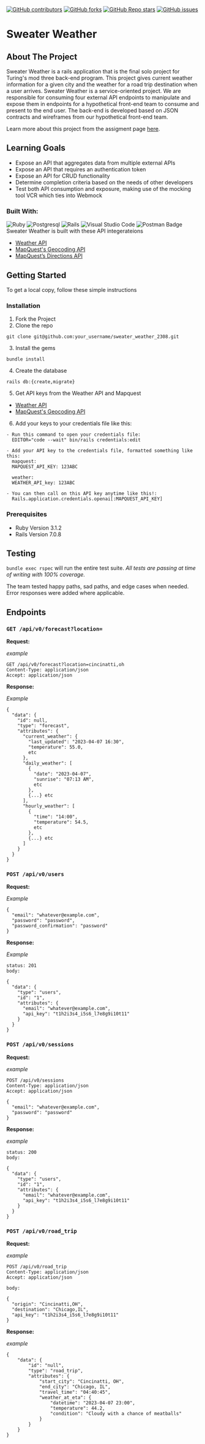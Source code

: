 [![GitHub contributors](https://img.shields.io/github/contributors/bserge13/sweater_weather_2308)](https://github.com/bserge13/sweater_weather_2308/graphs/contributors)
[![GitHub forks](https://img.shields.io/github/forks/bserge13/sweater_weather_2308)](https://github.com/bserge13/sweater_weather_2308/forks)
[![GitHub Repo stars](https://img.shields.io/github/stars/bserge13/sweater_weather_2308)](https://github.com/bserge13/sweater_weather_2308/stargazers)
[![GitHub issues](https://img.shields.io/github/issues/bserge13/sweater_weather_2308)](https://github.com/bserge13/sweater_weather_2308/issues)


# Sweater Weather

## About The Project
Sweater Weather is a rails application that is the final solo project for Turing's mod three back-end program. This project gives current weather information for a given city and the weather for a road trip destination when a user arrives. Sweater Weather is a service-oriented project. We are responsible for consuming four external API endpoints to manipulate and expose them in endpoints for a hypothetical front-end team to consume and present to the end user. The back-end is developed based on JSON contracts and wireframes from our hypothetical front-end team. 

Learn more about this project from the assigment page [here](https://backend.turing.edu/module3/projects/sweater_weather/).

## Learning Goals
- Expose an API that aggregates data from multiple external APIs
- Expose an API that requires an authentication token
- Expose an API for CRUD functionality
- Determine completion criteria based on the needs of other developers
- Test both API consumption and exposure, making use of the mocking tool VCR which ties into Webmock

### Built With:
![Ruby](https://img.shields.io/badge/ruby-%23CC342D.svg?style=for-the-badge&logo=ruby&logoColor=white)
![Postgresql](https://img.shields.io/badge/PostgreSQL-316192?style=for-the-badge&logo=postgresql&logoColor=white)
![Rails](https://img.shields.io/badge/rails-%23CC0000.svg?style=for-the-badge&logo=ruby-on-rails&logoColor=white)
![Visual Studio Code](https://img.shields.io/badge/Visual%20Studio%20Code-0078d7.svg?style=for-the-badge&logo=visual-studio-code&logoColor=white)
![Postman Badge](https://img.shields.io/badge/Postman-FF6C37?logo=postman&logoColor=fff&style=for-the-badge)
Sweater Weather is built with these API integerateions
- [Weather API](https://www.weatherapi.com/)
- [MapQuest's Geocoding API](https://developer.mapquest.com/documentation/geocoding-api/)
- [MapQuest’s Directions API](https://developer.mapquest.com/documentation/directions-api/)

## <b>Getting Started</b>

To get a local copy, follow these simple instructions

### <b>Installation</b>

1. Fork the Project
2. Clone the repo 
``` 
git clone git@github.com:your_username/sweater_weather_2308.git 
```
3. Install the gems
```
bundle install
```
4. Create the database
```
rails db:{create,migrate}
```
5. Get API keys from the Weather API and Mapquest<br>
- [Weather API](https://www.weatherapi.com/)
- [MapQuest's Geocoding API](https://developer.mapquest.com/)
6. Add your keys to your credentials file like this:
```
- Run this command to open your credentials file:
  EDITOR="code --wait" bin/rails credentials:edit
  
- Add your API key to the credentials file, formatted something like this:
  mapquest:
  MAPQUEST_API_KEY: 123ABC

  weather:
  WEATHER_API_key: 123ABC
  
- You can then call on this API key anytime like this!:
  Rails.application.credentials.openai[:MAPQUEST_API_KEY]
```

### Prerequisites
- Ruby Version 3.1.2
- Rails Version 7.0.8

## Testing
 
`bundle exec rspec` will run the entire test suite. *All tests are passing at time of writing with 100% coverage.*

The team tested happy paths, sad paths, and edge cases when needed. Error responses were added where applicable.

## Endpoints

### `GET /api/v0/forecast?location=`

**Request:**

*example*
 ```
GET /api/v0/forecast?location=cincinatti,oh
Content-Type: application/json
Accept: application/json
```

**Response:**

*Example*
```
{
  "data": {
    "id": null,
    "type": "forecast",
    "attributes": {
      "current_weather": {
        "last_updated": "2023-04-07 16:30",
        "temperature": 55.0,
        etc
      },
      "daily_weather": [
        {
          "date": "2023-04-07",
          "sunrise": "07:13 AM",
          etc
        },
        {...} etc
      ],
      "hourly_weather": [
        {
          "time": "14:00",
          "temperature": 54.5,
          etc
        },
        {...} etc
      ]
    }
  }
}
```

### `POST /api/v0/users`
**Request:**

*Example*
```
{
  "email": "whatever@example.com",
  "password": "password",
  "password_confirmation": "password"
}
```
**Response:**

*Example*
```
status: 201
body:

{
  "data": {
    "type": "users",
    "id": "1",
    "attributes": {
      "email": "whatever@example.com",
      "api_key": "t1h2i3s4_i5s6_l7e8g9i10t11"
    }
  }
}
```

### `POST /api/v0/sessions`
**Request:**

*example*
```
POST /api/v0/sessions
Content-Type: application/json
Accept: application/json

{
  "email": "whatever@example.com",
  "password": "password"
}
```

**Response:**

*example*
```
status: 200
body:

{
  "data": {
    "type": "users",
    "id": "1",
    "attributes": {
      "email": "whatever@example.com",
      "api_key": "t1h2i3s4_i5s6_l7e8g9i10t11"
    }
  }
}
```
### `POST /api/v0/road_trip`

**Request:**

*example*
```
POST /api/v0/road_trip
Content-Type: application/json
Accept: application/json

body:

{
  "origin": "Cincinatti,OH",
  "destination": "Chicago,IL",
  "api_key": "t1h2i3s4_i5s6_l7e8g9i10t11"
}
```

**Response:**

*example*
```
{
    "data": {
        "id": "null",
        "type": "road_trip",
        "attributes": {
            "start_city": "Cincinatti, OH",
            "end_city": "Chicago, IL",
            "travel_time": "04:40:45",
            "weather_at_eta": {
                "datetime": "2023-04-07 23:00",
                "temperature": 44.2,
                "condition": "Cloudy with a chance of meatballs"
            }
        }
    }
}
```